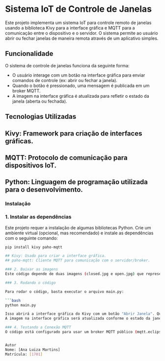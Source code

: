 # Sistema IoT de Controle de Janelas

Este projeto implementa um sistema IoT para controle remoto de janelas usando a biblioteca Kivy para a interface gráfica e MQTT para a comunicação entre o dispositivo e o servidor. O sistema permite ao usuário abrir ou fechar janelas de maneira remota através de um aplicativo simples.

## Funcionalidade

O sistema de controle de janelas funciona da seguinte forma:
- O usuário interage com um botão na interface gráfica para enviar comandos de controle (ex: abrir ou fechar a janela).
- Quando o botão é pressionado, uma mensagem é publicada em um broker MQTT.
- A imagem na interface gráfica é atualizada para refletir o estado da janela (aberta ou fechada).

## Tecnologias Utilizadas

## Kivy: Framework para criação de interfaces gráficas.
## MQTT: Protocolo de comunicação para dispositivos IoT.
## Python: Linguagem de programação utilizada para o desenvolvimento.

### Instalação

### 1. Instalar as dependências

Este projeto requer a instalação de algumas bibliotecas Python. Crie um ambiente virtual (opcional, mas recomendado) e instale as dependências com o seguinte comando:

```bash
pip install kivy paho-mqtt

## Kivy: Usado para criar a interface gráfica.
## paho-mqtt: Cliente MQTT para comunicação com o servidor/broker.

### 2. Baixar as imagens
Este código depende de duas imagens (closed.jpg e open.jpg) que representam o estado da janela (fechada e aberta, respectivamente). Certifique-se de ter essas imagens na mesma pasta onde o código está.

### 3. Rodando o código

Para rodar o código, basta executar o arquivo main.py:

```bash
python main.py

Isso abrirá a interface gráfica do Kivy com um botão "Abrir Janela". Quando o botão for pressionado, o sistema enviará um comando MQTT para o dispositivo controlado (que pode ser um motor ou atuador) para abrir ou fechar a janela. 
A imagem na interface gráfica será atualizada conforme o estado da janela.

### 4. Testando a Conexão MQTT
O código está configurado para usar um broker MQTT público (mqtt.eclipseprojects.io), mas você pode configurar um broker privado se necessário.


Autor
Nome: [Ana Luiza Martins]
Matrícula: [1701]


